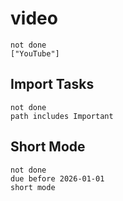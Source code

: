 
# video
```tasks
not done
["YouTube"]
```



## Import Tasks
```tasks
not done
path includes Important
```


## Short Mode
```tasks
not done 
due before 2026-01-01
short mode
```